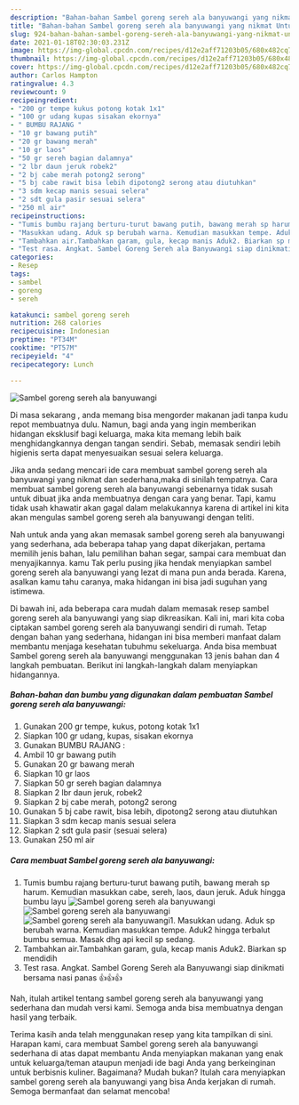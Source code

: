 ```yaml
---
description: "Bahan-bahan Sambel goreng sereh ala banyuwangi yang nikmat Untuk Jualan"
title: "Bahan-bahan Sambel goreng sereh ala banyuwangi yang nikmat Untuk Jualan"
slug: 924-bahan-bahan-sambel-goreng-sereh-ala-banyuwangi-yang-nikmat-untuk-jualan
date: 2021-01-18T02:30:03.231Z
image: https://img-global.cpcdn.com/recipes/d12e2aff71203b05/680x482cq70/sambel-goreng-sereh-ala-banyuwangi-foto-resep-utama.jpg
thumbnail: https://img-global.cpcdn.com/recipes/d12e2aff71203b05/680x482cq70/sambel-goreng-sereh-ala-banyuwangi-foto-resep-utama.jpg
cover: https://img-global.cpcdn.com/recipes/d12e2aff71203b05/680x482cq70/sambel-goreng-sereh-ala-banyuwangi-foto-resep-utama.jpg
author: Carlos Hampton
ratingvalue: 4.3
reviewcount: 9
recipeingredient:
- "200 gr tempe kukus potong kotak 1x1"
- "100 gr udang kupas sisakan ekornya"
- " BUMBU RAJANG "
- "10 gr bawang putih"
- "20 gr bawang merah"
- "10 gr laos"
- "50 gr sereh bagian dalamnya"
- "2 lbr daun jeruk robek2"
- "2 bj cabe merah potong2 serong"
- "5 bj cabe rawit bisa lebih dipotong2 serong atau diutuhkan"
- "3 sdm kecap manis sesuai selera"
- "2 sdt gula pasir sesuai selera"
- "250 ml air"
recipeinstructions:
- "Tumis bumbu rajang berturu-turut bawang putih, bawang merah sp harum. Kemudian masukkan cabe, sereh, laos, daun jeruk. Aduk hingga bumbu layu"
- "Masukkan udang. Aduk sp berubah warna. Kemudian masukkan tempe. Aduk2 hingga terbalut bumbu semua. Masak dhg api kecil sp sedang."
- "Tambahkan air.Tambahkan garam, gula, kecap manis Aduk2. Biarkan sp mendidih"
- "Test rasa. Angkat. Sambel Goreng Sereh ala Banyuwangi siap dinikmati bersama nasi panas 👍👍👍"
categories:
- Resep
tags:
- sambel
- goreng
- sereh

katakunci: sambel goreng sereh 
nutrition: 268 calories
recipecuisine: Indonesian
preptime: "PT34M"
cooktime: "PT57M"
recipeyield: "4"
recipecategory: Lunch

---
```



![Sambel goreng sereh ala banyuwangi](https://img-global.cpcdn.com/recipes/d12e2aff71203b05/680x482cq70/sambel-goreng-sereh-ala-banyuwangi-foto-resep-utama.jpg)

Di masa  sekarang , anda memang bisa mengorder makanan jadi tanpa kudu repot membuatnya dulu. Namun, bagi anda yang ingin memberikan hidangan eksklusif bagi keluarga, maka kita memang lebih baik menghidangkannya dengan tangan sendiri. Sebab, memasak sendiri lebih higienis serta dapat menyesuaikan sesuai selera keluarga.

Jika anda sedang mencari ide cara membuat sambel goreng sereh ala banyuwangi yang nikmat dan sederhana,maka di sinilah tempatnya. Cara membuat sambel goreng sereh ala banyuwangi  sebenarnya tidak susah untuk dibuat jika anda membuatnya dengan cara yang benar. Tapi, kamu tidak usah khawatir akan gagal dalam melakukannya 
karena di artikel ini kita akan mengulas sambel goreng sereh ala banyuwangi dengan teliti.  



Nah untuk anda yang akan memasak sambel goreng sereh ala banyuwangi yang sederhana, ada beberapa tahap yang dapat dikerjakan, pertama memilih jenis bahan, lalu pemilihan bahan segar, sampai cara membuat dan menyajikannya. kamu Tak perlu pusing jika hendak menyiapkan sambel goreng sereh ala banyuwangi yang lezat di mana pun anda berada. Karena, asalkan kamu  tahu caranya, maka hidangan ini bisa jadi suguhan yang istimewa.

Di bawah ini, ada beberapa cara mudah dalam memasak resep sambel goreng sereh ala banyuwangi yang siap dikreasikan. Kali ini, mari kita coba ciptakan sambel goreng sereh ala banyuwangi sendiri di rumah. Tetap dengan bahan yang sederhana, hidangan ini bisa memberi manfaat dalam membantu menjaga kesehatan tubuhmu sekeluarga. Anda bisa membuat Sambel goreng sereh ala banyuwangi menggunakan 13 jenis bahan dan 4 langkah pembuatan. Berikut ini langkah-langkah dalam menyiapkan hidangannya.

<!--inarticleads1-->

##### Bahan-bahan dan bumbu yang digunakan dalam pembuatan Sambel goreng sereh ala banyuwangi:

1. Gunakan 200 gr tempe, kukus, potong kotak 1x1
1. Siapkan 100 gr udang, kupas, sisakan ekornya
1. Gunakan  BUMBU RAJANG :
1. Ambil 10 gr bawang putih
1. Gunakan 20 gr bawang merah
1. Siapkan 10 gr laos
1. Siapkan 50 gr sereh bagian dalamnya
1. Siapkan 2 lbr daun jeruk, robek2
1. Siapkan 2 bj cabe merah, potong2 serong
1. Gunakan 5 bj cabe rawit, bisa lebih, dipotong2 serong atau diutuhkan
1. Siapkan 3 sdm kecap manis sesuai selera
1. Siapkan 2 sdt gula pasir (sesuai selera)
1. Gunakan 250 ml air




<!--inarticleads2-->

##### Cara membuat Sambel goreng sereh ala banyuwangi:

1. Tumis bumbu rajang berturu-turut bawang putih, bawang merah sp harum. Kemudian masukkan cabe, sereh, laos, daun jeruk. Aduk hingga bumbu layu
<img src="https://img-global.cpcdn.com/steps/da86c696e3551509/160x128cq70/sambel-goreng-sereh-ala-banyuwangi-langkah-memasak-1-foto.jpg" alt="Sambel goreng sereh ala banyuwangi"><img src="https://img-global.cpcdn.com/steps/a652040e86aae181/160x128cq70/sambel-goreng-sereh-ala-banyuwangi-langkah-memasak-1-foto.jpg" alt="Sambel goreng sereh ala banyuwangi"><img src="https://img-global.cpcdn.com/steps/bf9b0a47672de72b/160x128cq70/sambel-goreng-sereh-ala-banyuwangi-langkah-memasak-1-foto.jpg" alt="Sambel goreng sereh ala banyuwangi">1. Masukkan udang. Aduk sp berubah warna. Kemudian masukkan tempe. Aduk2 hingga terbalut bumbu semua. Masak dhg api kecil sp sedang.
1. Tambahkan air.Tambahkan garam, gula, kecap manis Aduk2. Biarkan sp mendidih
1. Test rasa. Angkat. Sambel Goreng Sereh ala Banyuwangi siap dinikmati bersama nasi panas 👍👍👍




Nah, itulah artikel tentang  sambel goreng sereh ala banyuwangi  yang sederhana dan mudah versi kami. Semoga anda bisa membuatnya dengan hasil yang terbaik. 

Terima kasih anda telah menggunakan resep yang kita tampilkan di sini. Harapan kami, cara membuat  Sambel goreng sereh ala banyuwangi sederhana di atas dapat membantu Anda menyiapkan makanan yang enak untuk keluarga/teman ataupun menjadi ide bagi Anda yang berkeinginan untuk berbisnis kuliner. Bagaimana? Mudah bukan? Itulah cara menyiapkan sambel goreng sereh ala banyuwangi yang bisa Anda kerjakan di rumah. Semoga bermanfaat dan selamat mencoba!

